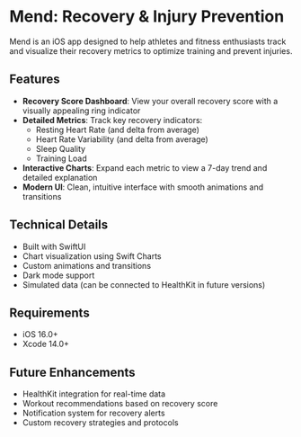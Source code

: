 # Mend: Recovery & Injury Prevention

Mend is an iOS app designed to help athletes and fitness enthusiasts track and visualize their recovery metrics to optimize training and prevent injuries.

## Features

- **Recovery Score Dashboard**: View your overall recovery score with a visually appealing ring indicator
- **Detailed Metrics**: Track key recovery indicators:
  - Resting Heart Rate (and delta from average)
  - Heart Rate Variability (and delta from average)
  - Sleep Quality
  - Training Load
- **Interactive Charts**: Expand each metric to view a 7-day trend and detailed explanation
- **Modern UI**: Clean, intuitive interface with smooth animations and transitions

## Technical Details

- Built with SwiftUI
- Chart visualization using Swift Charts
- Custom animations and transitions
- Dark mode support
- Simulated data (can be connected to HealthKit in future versions)

## Requirements

- iOS 16.0+
- Xcode 14.0+

## Future Enhancements

- HealthKit integration for real-time data
- Workout recommendations based on recovery score
- Notification system for recovery alerts
- Custom recovery strategies and protocols 